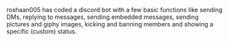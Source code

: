 roshaan005 has coded a discord bot with a few basic functions like sending DMs, replying to messages, sending embedded messages, sending pictures and giphy images, kicking and banning members and showing a specific (custom) status.


